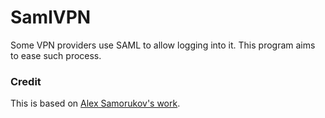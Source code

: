 # SamlVPN

Some VPN providers use SAML to allow logging into it. This program aims to ease such process.

### Credit

This is based on [Alex Samorukov's work](github.com/samm-git/aws-vpn-client).

